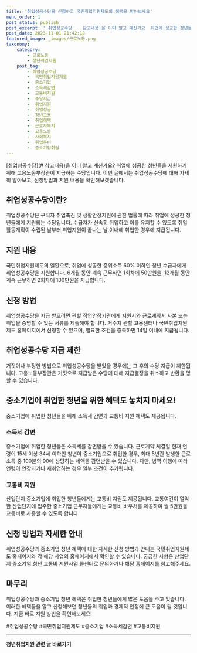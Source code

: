 ```yaml
---
title: '취업성공수당을 신청하고 국민취업지원제도의 혜택을 받아보세요'
menu_order: 1
post_status: publish
post_excerpt: ' 취업성공수당    참고내용 을 이미 알고 계신가요  취업에 성공한 청년들을 지원하기 위해 고용노동부장관이 지급하는 수당입니다. 이번 글에서는 취업성공수당에 대해 자세히 알아보고, 신청방법과 지원 내용을 확인해보겠습니다.'
post_date: 2023-11-01 21:42:18
featured_image: _images/근로노동.png
taxonomy:
    category:
        - 근로노동
        - 청년취업지원
    post_tag:
        - 취업성공수당
        -  국민취업지원제도
        -  중소기업
        -  소득세감면
        -  교통비지원
        -  수당지급
        -  취업지원
        -  취업성공
        -  청년고용
        -  취업혜택
        -  근로자복지
        -  고용노동
        -  사회복지
        -  취업준비
        -  중소기업취업
---
```



[취업성공수당](# 참고내용)을 이미 알고 계신가요? 취업에 성공한 청년들을 지원하기 위해 고용노동부장관이 지급하는 수당입니다. 이번 글에서는 취업성공수당에 대해 자세히 알아보고, 신청방법과 지원 내용을 확인해보겠습니다.

## 취업성공수당이란?

취업성공수당은 구직자 취업촉진 및 생활안정지원에 관한 법률에 따라 취업에 성공한 청년들에게 지원되는 수당입니다. 수급자가 신속히 취업하고 이를 유지할 수 있도록 취업활동계획이 수립된 날부터 취업지원이 끝나는 날 이내에 취업한 경우에 지급됩니다.

## 지원 내용

국민취업지원제도의 일환으로, 취업에 성공한 중위소득 60% 이하인 청년 수급자에게 취업성공수당을 지원합니다. 6개월 동안 계속 근무하면 1회차에 50만원을, 12개월 동안 계속 근무하면 2회차에 100만원을 지급합니다.

## 신청 방법

취업성공수당을 지급 받으려면 관할 직업안정기관에게 지원서와 근로계약서 사본 또는 취업을 증명할 수 있는 서류를 제출해야 합니다. 거주지 관할 고용센터나 국민취업지원제도 홈페이지에서 신청할 수 있으며, 필요한 조건을 충족하면 14일 이내에 지급됩니다.

## 취업성공수당 지급 제한

거짓이나 부정한 방법으로 취업성공수당을 받았을 경우에는 그 후의 수당 지급이 제한됩니다. 고용노동부장관은 거짓으로 지급받은 수당에 대해 지급결정을 취소하고 반환을 명할 수 있습니다.

## 중소기업에 취업한 청년을 위한 혜택도 놓치지 마세요!

중소기업에 취업한 청년들을 위해 소득세 감면과 교통비 지원 혜택도 제공됩니다.

### 소득세 감면

중소기업에 취업한 청년들은 소득세를 감면받을 수 있습니다. 근로계약 체결일 현재 연령이 15세 이상 34세 이하인 청년이 중소기업으로 취업한 경우, 최대 5년간 발생한 근로소득 중 100분의 90에 상당하는 세액을 감면받을 수 있습니다. 다만, 병역 이행에 따라 연령이 연장되거나 재취업하는 경우 일부 조건이 추가됩니다.

### 교통비 지원

산업단지 중소기업에 취업한 청년들에게는 교통비 지원도 제공됩니다. 교통여건이 열악한 산업단지에 입주한 중소기업 근무자들에게는 교통비 바우처를 제공하여 월 5만원을 교통비로 사용할 수 있도록 합니다.

## 신청 방법과 자세한 안내

취업성공수당과 중소기업 청년 혜택에 대한 자세한 신청 방법과 안내는 국민취업지원제도 홈페이지와 각 해당 사업의 홈페이지에서 확인할 수 있습니다. 궁금한 사항은 산업단지 중소기업 청년 교통비 지원사업 콜센터로 문의하거나 해당 홈페이지를 참고해주세요.

## 마무리

취업성공수당과 중소기업 청년 혜택은 취업한 청년들에게 많은 도움을 주고 있습니다. 이러한 혜택들을 알고 신청해보면 청년들의 취업과 경제적 안정에 큰 도움이 될 것입니다. 지금 바로 지원 방법을 확인해보세요!

#취업성공수당 #국민취업지원제도 #중소기업 #소득세감면 #교통비지원
<!-- wp:separator -->
<hr class="wp-block-separator has-alpha-channel-opacity"/>
<!-- /wp:separator -->

<!-- wp:group {"backgroundColor":"base","layout":{"type":"constrained"}} -->
<div class="wp-block-group has-base-background-color has-background"><!-- wp:paragraph {"align":"center","fontSize":"medium"} -->
<p class="has-text-align-center has-large-font-size"><strong>청년취업지원 관련 글 바로가기</strong></p>
<!-- /wp:paragraph -->


<!-- wp:latest-posts
{"categories":[{"id":12739,"count":19,"description":"","link":"https://uknowlaw.com/category/%ec%b2%ad%eb%85%84%ec%b7%a8%ec%97%85%ec%a7%80%ec%9b%90/","name":"청년취업지원","slug":"청년취업지원","taxonomy":"category","parent":0,"meta":[],"_links":{"self":[{"href":"https://uknowlaw.com/wp-json/wp/v2/categories/12739"}],"collection":[{"href":"https://uknowlaw.com/wp-json/wp/v2/categories"}],"about":[{"href":"https://uknowlaw.com/wp-json/wp/v2/taxonomies/category"}],"wp:post_type":[{"href":"https://uknowlaw.com/wp-json/wp/v2/posts?categories=12739"}],"curies":[{"name":"wp","href":"https://api.w.org/{rel}","templated":true}]}}]} /--></div>
<!-- /wp:group -->